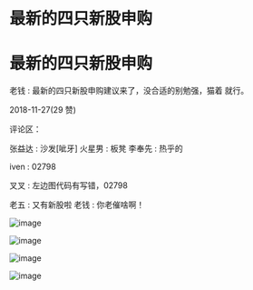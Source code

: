 # 最新的四只新股申购

# 最新的四只新股申购

老钱 : 最新的四只新股申购建议来了，没合适的别勉强，猫着 就行。

2018-11-27(29 赞)

评论区：

张益达 : 沙发[呲牙] 火星男 : 板凳 李奉先 : 热乎的

iven : 02798

叉叉 : 左边图代码有写错，02798

老五 : 又有新股啦 老钱 : 你老催啥啊！

![image](img/Image_370.png)

![image](img/Image_371.png)

![image](img/Image_372.png)

![image](img/Image_373.png)